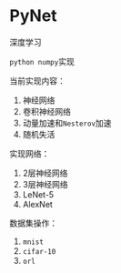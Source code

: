 # PyNet

深度学习

`python numpy`实现

当前实现内容：

1. 神经网络
2. 卷积神经网络
3. 动量加速和`Nesterov`加速
4. 随机失活

实现网络：

1. 2层神经网络
2. 3层神经网络
3. LeNet-5
4. AlexNet

数据集操作：

1. `mnist`
2. `cifar-10`
3. `orl`

